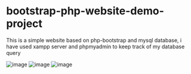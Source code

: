 # bootstrap-php-website-demo-project

This is a simple website based on php-bootstrap and mysql database, i have used xampp server and phpmyadmin to keep track of my database query 

<img src="http://www.codingwithjks.tech/Github/11.png" alt="image"/>
<img src="http://www.codingwithjks.tech/Github/22.png" alt="image"/>
<img src="http://www.codingwithjks.tech/Github/33.png" alt="image"/>
